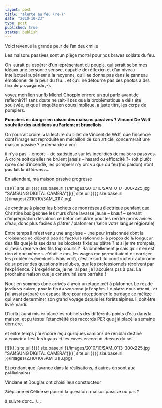 ```yaml
---
layout: post
title: "alerte au feu (re-)"
date: "2010-10-23"
type: post
published: true
status: publish
---
```


Voici revenue la grande peur de l’an deux mille

Les maisons passives sont un piège mortel pour nos braves soldats du feu.

On  aurait pu espérer d’un représentant du peuple, qui serait selon mes idéaux une personne sensée, capable de réflexion et d’un niveau intellectuel supérieur à la moyenne, qu’il ne donne pas dans le panneau émotionnel de la peur du feu… et qu’il ne détourne pas des photos à des fins de propagande ;-).

voyez mon lien sur fb [Michel Choppin](http://www.facebook.com/profile.php?id=100000750334483) encore un qui parle avant de reflechir?!? sans doute ne sait-il pas que la problématique a déja été soulevée, et que l'enquête en cours implique, a juste titre, les corps de pompiers.

**Pompiers en danger en raison des maisons passives ? Vincent De Wolf souhaite des auditions au Parlement bruxellois**

On pourrait croire, a la lecture du billet de Vincent de Wolf, que l’incendie dont l’image est reproduite en médaillon de son article, concernerait une maison passive ? je demande à voir.

Il n’y a pas  - encore – de statistique sur les incendies de maisons passives. A croire soit qu’elles ne brulent jamais – hasard ou efficacité ?- soit plutôt qu’en cas d’incendie, les pompiers n’y ont vu que du feu (ho pardon) n’ont pas fait la différence…

En attendant, ma maison passive progresse

[![]({{ site.url }}{{ site.baseurl }}/images/2010/10/SAM_0117-300x225.jpg "SAMSUNG DIGITAL CAMERA")]({{ site.url }}{{ site.baseurl }}/images/2010/10/SAM_0117.jpg)

Je continue à placer les blochets de mon réseau électrique pendant que Christine badigeonne les murs d’une lavasse jaune – knauf – servant d’imprégnation des blocs de béton cellulaire pour les rendre moins avides d’eau, donc plus faciles à plâtrer / plafonner (‘selon votre langue régionale)

Entre temps il m’est venu une angoisse – une peur irraisonnée dont la croissance ne dépend pas de facteurs rationnels- à propos de la longueur des fils que je laisse dans les blochets fixés au plâtre ? et si je me trompais, si j’avais réservé des fils trop courts ?  Rationnellement je sais qu’il n’en est rien et que même si c’était le cas, les wagos me permettraient de corriger les problèmes éventuels. Mais voilà, c’est le sort du constructeur autonome de se poser des questions insolubles, que les professionnels résolvent par l’expérience. ? L’expérience, je ne l’ai pas, je l’acquiers pas à pas. La prochaine maison que je construirai sera parfaite  !

Nous en sommes donc arrivés à avoir un étage prêt à plafonner. Le rez de jardin va suivre, pour la fin du weekend je l’espère. Le platre nous attend,  et j’ai aussi préparé un espace libre pour réceptionner le bardage de mélèze qui vient de terminer son grand voyage depuis les forêts alpines. Il doit être livré mardi.

D’ici là j’aurai mis en place les robinets des différents points d’eau dans la maison, et pu tester l’étanchéité des raccords PER que j’ai placé la semaine dernière.

et entre temps j'ai encore reçu quelques camions de remblai destiné à couvrir à l'est les tuyaux et les cuves encore au dessus du sol.

[![]({{ site.url }}{{ site.baseurl }}/images/2010/10/SAM_0113-300x225.jpg "SAMSUNG DIGITAL CAMERA")]({{ site.url }}{{ site.baseurl }}/images/2010/10/SAM_0113.jpg)

Et pendant que j’avance dans la réalisations, d’autres en sont aux préliminaires

Vinciane et Douglas ont choisi leur constructeur

Stéphane et Céline se posent la question : maison passive ou pas ?

à suivre donc.../...
